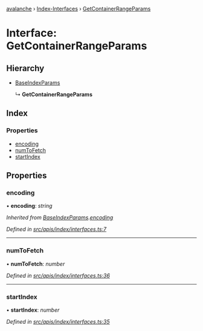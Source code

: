 [avalanche](../README.md) › [Index-Interfaces](../modules/index_interfaces.md) › [GetContainerRangeParams](index_interfaces.getcontainerrangeparams.md)

# Interface: GetContainerRangeParams

## Hierarchy

* [BaseIndexParams](index_interfaces.baseindexparams.md)

  ↳ **GetContainerRangeParams**

## Index

### Properties

* [encoding](index_interfaces.getcontainerrangeparams.md#encoding)
* [numToFetch](index_interfaces.getcontainerrangeparams.md#numtofetch)
* [startIndex](index_interfaces.getcontainerrangeparams.md#startindex)

## Properties

###  encoding

• **encoding**: *string*

*Inherited from [BaseIndexParams](index_interfaces.baseindexparams.md).[encoding](index_interfaces.baseindexparams.md#encoding)*

*Defined in [src/apis/index/interfaces.ts:7](https://github.com/ava-labs/avalanchejs/blob/5511161/src/apis/index/interfaces.ts#L7)*

___

###  numToFetch

• **numToFetch**: *number*

*Defined in [src/apis/index/interfaces.ts:36](https://github.com/ava-labs/avalanchejs/blob/5511161/src/apis/index/interfaces.ts#L36)*

___

###  startIndex

• **startIndex**: *number*

*Defined in [src/apis/index/interfaces.ts:35](https://github.com/ava-labs/avalanchejs/blob/5511161/src/apis/index/interfaces.ts#L35)*
